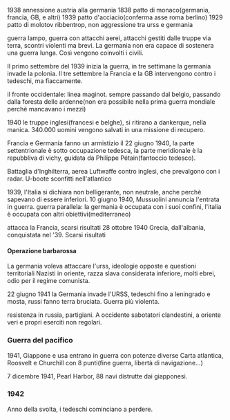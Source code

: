 1938 annessione austria alla germania
1838 patto di monaco(germania, francia, GB, e altri)
1939 patto d'acciacio(conferma asse roma berlino)
1929 patto di molotov ribbentrop, non aggressione tra urss e germania

guerra lampo, guerra con attacchi aerei, attacchi gestiti dalle truppe via terra, scontri violenti ma brevi.
La germania non era capace di sostenera una guerra lunga. Così vengono coinvolti i civili.

Il primo settembre del 1939 inizia la guerra, in tre settimane la germania invade la polonia. 
Il tre settembre la Francia e la GB intervengono contro i tedeschi, ma fiaccamente. 

il fronte occidentale: linea maginot.
sempre passando dal belgio, passando dalla foresta delle ardenne(non era possibile nella prima guerra mondiale perchè mancavano i mezzi)

1940 le truppe inglesi(francesi e belghe), si ritirano a dankerque, nella manica. 340.000 uomini vengono salvati in una missione di recupero.

Francia e Germania fanno un armistizio  il 22 giugno 1940, la parte settentrionale è sotto occupazione tedesca, la parte meridionale è la repubbliva di vichy, guidata da Philippe Pétain(fantoccio tedesco).

Battaglia d'Inghilterra, aerea
Luftwaffe contro inglesi, che prevalgono con i radar. U-boote sconfitti nell'atlantico

1939, l'Italia si dichiara non belligerante, non neutrale, anche perchè sapevano di essere inferiori.
10 giugno 1940, Mussuolini annuncia l'entrata in guerra.
guerra parallela: la germania è occupata con i suoi confini, l'italia è occupata con altri obiettivi(mediterraneo)

attacca la Francia, scarsi risultati
28 ottobre 1940 Grecia, dall'albania, conquistata nel '39. Scarsi risultati

#### Operazione barbarossa
La germania voleva attaccare l'urss, ideologie opposte e questioni territoriali
Nazisti in oriente, razza slava considerata inferiore, molti ebrei, odio per il regime comunista.

22 giugno 1941 la Germania invade l'URSS, tedeschi fino a leningrado e mosta, russi fanno terra bruciata. Guerra più violenta.

resistenza in russia, partigiani. A occidente sabotatori clandestini, a oriente veri e propri eserciti non regolari.

### Guerra del pacifico
1941, Giappone e usa entrano in guerra con potenze diverse
Carta atlantica, Roosvelt e Churchill con 8 punti(fine guerra, libertà di navigazione...)

7 dicembre 1941, Pearl Harbor, 88 navi distrutte dai giapponesi. 

### 1942

Anno della svolta, i tedeschi cominciano a perdere.